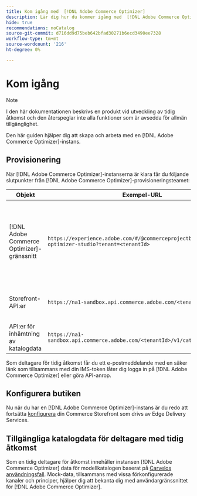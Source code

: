 ```yaml
---
title: Kom igång med  [!DNL Adobe Commerce Optimizer]
description: Lär dig hur du kommer igång med  [!DNL Adobe Commerce Optimizer].
hide: true
recommendations: noCatalog
source-git-commit: d716dd9d75beb642bfad30271b6ecd3490ee7328
workflow-type: tm+mt
source-wordcount: '216'
ht-degree: 0%

---
```


# Kom igång

>[!NOTE]
>
>I den här dokumentationen beskrivs en produkt vid utveckling av tidig åtkomst och den återspeglar inte alla funktioner som är avsedda för allmän tillgänglighet.

Den här guiden hjälper dig att skapa och arbeta med en [!DNL Adobe Commerce Optimizer]-instans.

<!--Click the tabs below to see high-level workflow overviews for the following user types:

- Administrators
- Merchants
- Developers

>[!BEGINTABS]

>[!TAB Administrator and merchant workflow]

This diagram provides a high-level overview of how administrators and merchants access and manage [!DNL Adobe Commerce Optimizer] instances. See the [Adobe Admin Console Guide](https://helpx.adobe.com/se/enterprise/admin-guide.html) for more information about administrator workflows.

NEED DIAGRAM

>[!TAB Developer workflow]

This diagram provides a high-level overview of how developers create integrations for [!DNL Adobe Commerce Optimizer] using App Builder. See the [API documentation](https://developer.adobe.com/commerce/services/cloud/) for more information.

NEED DIAGRAM

>[!ENDTABS]
-->

## Provisionering

När [!DNL Adobe Commerce Optimizer]-instanserna är klara får du följande slutpunkter från [!DNL Adobe Commerce Optimizer]-provisioneringsteamet:

| Objekt | Exempel-URL | Syfte |
|---|---|---|
| [!DNL Adobe Commerce Optimizer]-gränssnitt | `https://experience.adobe.com/#/@commerceprojectbeacon/commerce-optimizer-studio?tenant=<tenantId>` | Använd Commerce Optimizer-gränssnittet för att hantera din katalog över:<br>1. Marknadsföringsregler (produktupptäckt, produktrekommendationer).<br>2. Kataloghantering (skapa kanaler och principer).<br>3. Data Insights (Visa din status för att hämta katalogdata). |
| Storefront-API:er | `https://na1-sandbox.api.commerce.adobe.com/<tenantId>/graphql` | Få tillgång till de API:er som behövs för att konfigurera din Commerce Store som drivs av Edge Delivery Services. |
| API:er för inhämtning av katalogdata | `https://na1-sandbox.api.commerce.adobe.com/<tenantId>/v1/catalog/<entity>` | Få tillgång till de API:er som behövs för att importera katalogdata. |

Som deltagare för tidig åtkomst får du ett e-postmeddelande med en säker länk som tillsammans med din IMS-token låter dig logga in på [!DNL Adobe Commerce Optimizer] eller göra API-anrop.

## Konfigurera butiken

Nu när du har en [!DNL Adobe Commerce Optimizer]-instans är du redo att fortsätta [konfigurera](./storefront.md) din Commerce Storefront som drivs av Edge Delivery Services.

## Tillgängliga katalogdata för deltagare med tidig åtkomst

Som en tidig deltagare för åtkomst innehåller instansen [!DNL Adobe Commerce Optimizer] data för modellkatalogen baserat på [Carvelos användningsfall](./use-case/admin-use-case.md). Mock-data, tillsammans med vissa förkonfigurerade kanaler och principer, hjälper dig att bekanta dig med användargränssnittet för [!DNL Adobe Commerce Optimizer].

<!--Ingest catalog data

By default, [!DNL Adobe Commerce Optimizer] instances do not include any product data.

See the [Ingestion API](https://developer-stage.adobe.com/commerce/services/composable-catalog/data-ingestion/using-the-api/) documentation to learn how you can import your catalog data into [!DNL Adobe Commerce Optimizer].

The catalog data that you ingest is visible in the [data insights](./insights-overview.md) page. Additionally, you can use the [Catalog](./catalog-overview.md) page to define the channels and policies.-->
